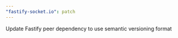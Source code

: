 ```yaml
---
"fastify-socket.io": patch
---
```


Update Fastify peer dependency to use semantic versioning format
